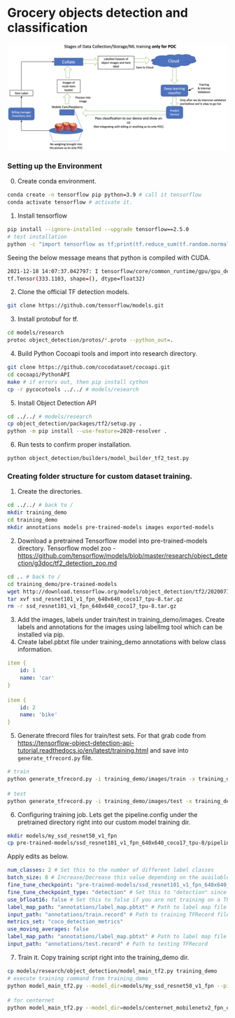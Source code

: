 # Grocery objects detection and classification

<img src="big_picture.png" >

### Setting up the Environment
0. Create conda environment.
```bash
conda create -n tensorflow pip python=3.9 # call it tensorflow
conda activate tensorflow # activate it.
```
1. Install tensorflow
```bash
pip install --ignore-installed --upgrade tensorflow==2.5.0
# test installation
python -c "import tensorflow as tf;print(tf.reduce_sum(tf.random.normal([1000, 1000])))"
```
Seeing the below message means that python is compiled with CUDA.
```bash
2021-12-18 14:07:37.042797: I tensorflow/core/common_runtime/gpu/gpu_device.cc:1418] Created TensorFlow device (/job:localhost/replica:0/task:0/device:GPU:0 with 13803 MB memory) -> physical GPU (device: 0, name: Tesla T4, pci bus id: 0000:00:1e.0, compute capability: 7.5)
tf.Tensor(333.1103, shape=(), dtype=float32)
```
2. Clone the official TF detection models.
```bash
git clone https://github.com/tensorflow/models.git
```
3. Install protobuf for tf.
```bash
cd models/research
protoc object_detection/protos/*.proto --python_out=.
```
4. Build Python Cocoapi tools and import into research directory.
```bash
git clone https://github.com/cocodataset/cocoapi.git
cd cocoapi/PythonAPI
make # if errors out, then pip install cython
cp -r pycocotools ../../ # models/research
```
5. Install Object Detection API
```bash
cd ../../ # models/research
cp object_detection/packages/tf2/setup.py .
python -m pip install --use-feature=2020-resolver .
```
6. Run tests to confirm proper installation.
```bash
python object_detection/builders/model_builder_tf2_test.py
```
### Creating folder structure for custom dataset training.

1. Create the directories.
```bash
cd ../../ # back to /
mkdir training_demo
cd training_demo
mkdir annotations models pre-trained-models images exported-models
```
2. Download a pretrained Tensorflow model into pre-trained-models directory. Tensorflow model zoo - https://github.com/tensorflow/models/blob/master/research/object_detection/g3doc/tf2_detection_zoo.md
```bash
cd .. # back to /
cd training_demo/pre-trained-models
wget http://download.tensorflow.org/models/object_detection/tf2/20200711/ssd_resnet101_v1_fpn_640x640_coco17_tpu-8.tar.gz
tar xvf ssd_resnet101_v1_fpn_640x640_coco17_tpu-8.tar.gz
rm -r ssd_resnet101_v1_fpn_640x640_coco17_tpu-8.tar.gz
```
3. Add the images, labels under train/test in training_demo/images. Create labels and annotations for the images using labelImg tool which can be installed via pip.
4. Create label.pbtxt file under training_demo annotations with below class information.
```yaml
item {
    id: 1
    name: 'car'
}

item {
    id: 2
    name: 'bike'
}
```
5. Generate tfrecord files for train/test sets. For that grab code from https://tensorflow-object-detection-api-tutorial.readthedocs.io/en/latest/training.html and save into ```generate_tfrecord.py``` file.
```bash
# train
python generate_tfrecord.py -i training_demo/images/train -x training_demo/images/train -l training_demo/annotations/label_map.pbtxt -o training_demo/annotations/train.record

# test
python generate_tfrecord.py -i training_demo/images/test -x training_demo/images/test -l training_demo/annotations/label_map.pbtxt -o training_demo/annotations/test.record
```
6. Configuring training job. Lets get the pipeline.config under the pretrained directory right into our custom model training dir.
```bash
mkdir models/my_ssd_resnet50_v1_fpn
cp pre-trained-models/ssd_resnet101_v1_fpn_640x640_coco17_tpu-8/pipeline.config models/my_ssd_resnet50_v1_fpn/
```
Apply edits as below.
```yaml
num_classes: 2 # Set this to the number of different label classes
batch_size: 8 # Increase/Decrease this value depending on the available memory (Higher values require more memory and vice-versa)
fine_tune_checkpoint: "pre-trained-models/ssd_resnet101_v1_fpn_640x640_coco17_tpu-8/checkpoint/ckpt-0" # Path to checkpoint of pre-trained model
fine_tune_checkpoint_type: "detection" # Set this to "detection" since we want to be training the full detection model
use_bfloat16: false # Set this to false if you are not training on a TPU
label_map_path: "annotations/label_map.pbtxt" # Path to label map file
input_path: "annotations/train.record" # Path to training TFRecord file
metrics_set: "coco_detection_metrics"
use_moving_averages: false
label_map_path: "annotations/label_map.pbtxt" # Path to label map file
input_path: "annotations/test.record" # Path to testing TFRecord
```
7. Train it. Copy training script right into the training_demo dir.
```bash
cp models/research/object_detection/model_main_tf2.py training_demo
# execute training command from training_demo
python model_main_tf2.py --model_dir=models/my_ssd_resnet50_v1_fpn --pipeline_config_path=models/my_ssd_resnet50_v1_fpn/pipeline.config

# for centernet
python model_main_tf2.py --model_dir=models/centernet_mobilenetv2_fpn_od --pipeline_config_path=models/centernet_mobilenetv2_fpn_od/pipeline.config
```